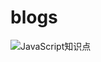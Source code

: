 # blogs
![JavaScript知识点](https://user-images.githubusercontent.com/49893022/132813381-f46f1dc3-eb3a-4017-8b90-0d5b71bdaa87.png)
